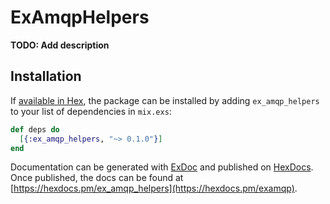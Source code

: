# ExAmqpHelpers

**TODO: Add description**

## Installation

If [available in Hex](https://hex.pm/docs/publish), the package can be installed
by adding `ex_amqp_helpers` to your list of dependencies in `mix.exs`:

```elixir
def deps do
  [{:ex_amqp_helpers, "~> 0.1.0"}]
end
```

Documentation can be generated with [ExDoc](https://github.com/elixir-lang/ex_doc)
and published on [HexDocs](https://hexdocs.pm). Once published, the docs can
be found at [https://hexdocs.pm/ex_amqp_helpers](https://hexdocs.pm/examqp).


